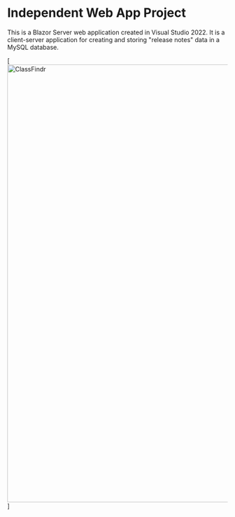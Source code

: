 # Independent Web App Project

This is a Blazor Server web application created in Visual Studio 2022.
It is a client-server application for creating and storing "release notes" data in a MySQL database.

[<img style="margin: 0 auto" alt="ClassFindr" width="1000px" src="https://imgur.com/a/0nmuxYl.png" />]
